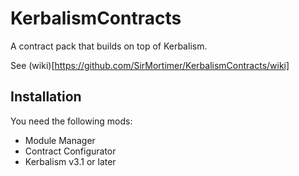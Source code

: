 # KerbalismContracts

A contract pack that builds on top of Kerbalism.

See (wiki)[https://github.com/SirMortimer/KerbalismContracts/wiki]


## Installation

You need the following mods:

* Module Manager
* Contract Configurator
* Kerbalism v3.1 or later
